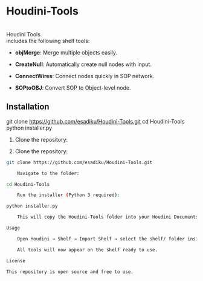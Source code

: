 # Houdini-Tools

<br>Houdini Tools<br> includes the following shelf tools:

- **objMerge**: Merge multiple objects easily.

- **CreateNull**: Automatically create null nodes with input.

- **ConnectWires**: Connect nodes quickly in SOP network.

- **SOPtoOBJ**: Convert SOP to Object-level node.



## Installation

git clone https://github.com/esadiku/Houdini-Tools.git
cd Houdini-Tools
python installer.py

1. Clone the repository:

1. Clone the repository:

```bash
git clone https://github.com/esadiku/Houdini-Tools.git

    Navigate to the folder:

cd Houdini-Tools

    Run the installer (Python 3 required):

python installer.py

    This will copy the Houdini-Tools folder into your Houdini Documents folder.

Usage

    Open Houdini → Shelf → Import Shelf → select the shelf/ folder inside Houdini-Tools.

    All tools will now appear on the shelf ready to use.

License

This repository is open source and free to use.
